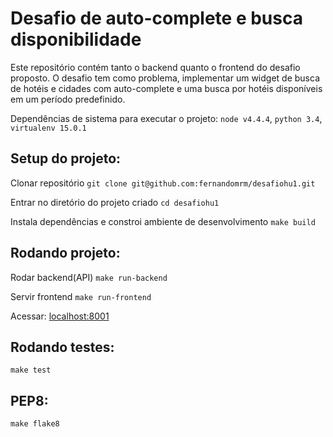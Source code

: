 Desafio de auto-complete e busca disponibilidade
=================================================

Este repositório contém tanto o backend quanto o frontend do desafio proposto. O desafio tem como problema, implementar um widget de busca de hotéis e cidades com auto-complete e uma busca por hotéis disponíveis em um período predefinido.

Dependências de sistema para executar o projeto: `node v4.4.4`, `python 3.4`, `virtualenv 15.0.1`

Setup do projeto:
-----------------------------------------------------------

Clonar repositório `git clone git@github.com:fernandomrm/desafiohu1.git`

Entrar no diretório do projeto criado `cd desafiohu1`

Instala dependências e constroi ambiente de desenvolvimento `make build`

Rodando projeto:
-----------------

Rodar backend(API) `make run-backend`

Servir frontend `make run-frontend`

Acessar: [localhost:8001](http://localhost:8001)

Rodando testes:
---------------

    make test

PEP8:
---------------

    make flake8
